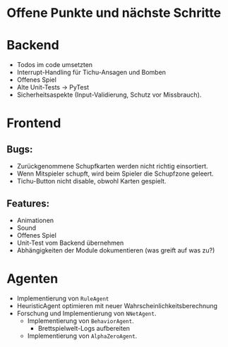 # Offene Punkte und nächste Schritte

# Backend

* Todos im code umsetzten
* Interrupt-Handling für Tichu-Ansagen und Bomben
* Offenes Spiel
* Alte Unit-Tests -> PyTest
* Sicherheitsaspekte (Input-Validierung, Schutz vor Missbrauch).

# Frontend

## Bugs:
* Zurückgenommene Schupfkarten werden nicht richtig einsortiert.
* Wenn Mitspieler schupft, wird beim Spieler die Schupfzone geleert.
* Tichu-Button nicht disable, obwohl Karten gespielt.

## Features:
* Animationen
* Sound
* Offenes Spiel
* Unit-Test vom Backend übernehmen
* Abhängigkeiten der Module dokumentieren (was greift auf was zu?)

# Agenten
*   Implementierung von `RuleAgent`
*   HeuristicAgent optimieren mit neuer Wahrscheinlichkeitsberechnung 
*   Forschung und Implementierung von `NNetAgent`.
    *   Implementierung von `BehaviorAgent`.
        *   Brettspielwelt-Logs aufbereiten
    *   Implementierung von `AlphaZeroAgent`.